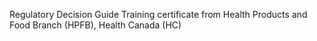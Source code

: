 Regulatory Decision Guide Training certificate from Health Products and Food Branch (HPFB), Health Canada (HC)
